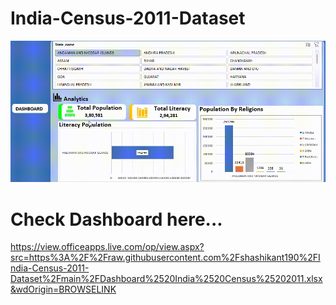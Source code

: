 # India-Census-2011-Dataset
<img  alt="data_analyst"  src="https://github.com/shashikant190/India-Census-2011-Dataset/blob/main/Dashboard-Recording.gif">

<!-- 
# Dashboard video here..
https://drive.google.com/file/d/1DkQcK1N7SO_ojOilEmPYmb0YlfAkwtf1/view?usp=share_link -->

# Check Dashboard here...
https://view.officeapps.live.com/op/view.aspx?src=https%3A%2F%2Fraw.githubusercontent.com%2Fshashikant190%2FIndia-Census-2011-Dataset%2Fmain%2FDashboard%2520India%2520Census%25202011.xlsx&wdOrigin=BROWSELINK
